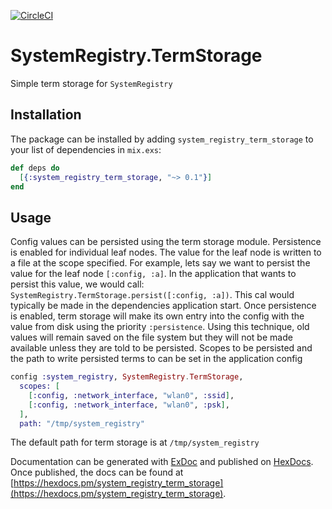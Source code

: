 [![CircleCI](https://circleci.com/gh/nerves-project/system_registry_term_storage.svg?style=svg)](https://circleci.com/gh/nerves-project/system_registry_term_storage)

# SystemRegistry.TermStorage

Simple term storage for `SystemRegistry`

## Installation

The package can be installed by adding `system_registry_term_storage` to your list of dependencies in `mix.exs`:

```elixir
def deps do
  [{:system_registry_term_storage, "~> 0.1"}]
end
```

## Usage

Config values can be persisted using the term storage module. Persistence is enabled
for individual leaf nodes. The value for the leaf node is written to a file at the
scope specified. For example, lets say we want to persist the value for the leaf node
`[:config, :a]`. In the application that wants to persist this value, we would call:
`SystemRegistry.TermStorage.persist([:config, :a])`. This cal would typically be made
in the dependencies application start. Once persistence is enabled, term storage will
make its own entry into the config with the value from disk using the priority
`:persistence`. Using this technique, old values will remain saved on the file system
but they will not be made available unless they are told to be persisted. Scopes to be
persisted and the path to write persisted terms to can be set in the application config

```elixir
config :system_registry, SystemRegistry.TermStorage,
  scopes: [
    [:config, :network_interface, "wlan0", :ssid],
    [:config, :network_interface, "wlan0", :psk],
  ],
  path: "/tmp/system_registry"
```

The default path for term storage is at `/tmp/system_registry`

Documentation can be generated with [ExDoc](https://github.com/elixir-lang/ex_doc)
and published on [HexDocs](https://hexdocs.pm). Once published, the docs can
be found at [https://hexdocs.pm/system_registry_term_storage](https://hexdocs.pm/system_registry_term_storage).

